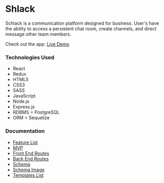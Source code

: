 # Shlack

Schlack is a communication platform designed for business. User's have the ability to access a persistent chat room, create channels, and direct message other team members.

Check out the app: [Live Demo](https://)

### Technologies Used

* React
* Redux
* HTML5
* CSS3
* SASS
* JavaScript
* Node.js
* Express.js
* RDBMS = PostgreSQL
* ORM = Sequelize

### Documentation

* [Feature List](/documentation/featureList.md)
* [MVP](/documentation/MVP.md)
* [Front End Routes](/documentation/frontEndRoutes.md)
* [Back End Routes](/documentation/backEndRoutes.md)
* [Schema](/documentation/schema.md)
* [Schema Image](/documentation/schema-diagram.png)
* [Templates List](/documentation/templatesList.md)
